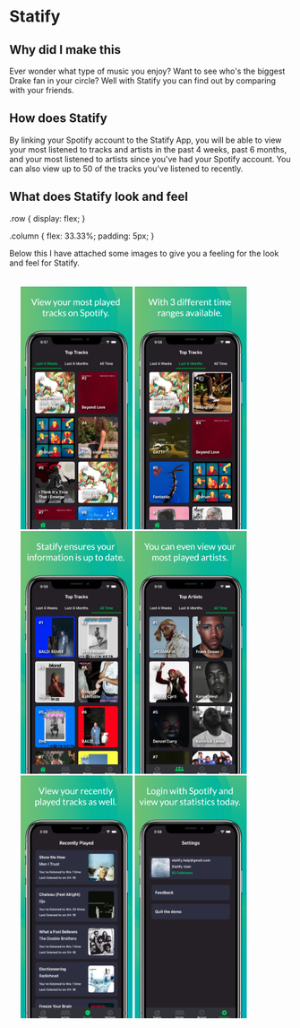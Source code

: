 # Statify

## Why did I make this 

Ever wonder what type of music you enjoy? Want to see who's the biggest Drake fan in your circle? Well with Statify you can find out by comparing with your friends.

## How does Statify 

By linking your Spotify account to the Statify App, you will be able to view your most listened to tracks and artists in the past 4 weeks, past 6 months, and your most listened to artists since you've had your Spotify account. You can also view up to 50 of the tracks you've listened to recently.

## What does Statify look and feel 

.row {
  display: flex;
}

.column {
  flex: 33.33%;
  padding: 5px;
}

Below this I have attached some images to give you a feeling for the look and feel for Statify.

<div style="padding: 20px 20px 20px 20px">
    <img src="readme-pictures/screen_1.png" alt="screen" width="200">
    <img src="readme-pictures/screen_2.png" alt="screen" width="200">
    <img src="readme-pictures/screen_3.png" alt="screen" width="200">
    <img src="readme-pictures/screen_4.png" alt="screen" width="200">
    <img src="readme-pictures/screen_5.png" alt="screen" width="200">
    <img src="readme-pictures/screen_6.png" alt="screen" width="200">
</div>
